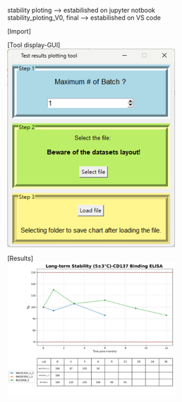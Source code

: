 stability ploting --> estabilished on jupyter notbook  
stability_ploting_V0, final --> estabilished on VS code  

[Import]  


[Tool display-GUI]  
<img src="https://github.com/alayah2626517/testing-data-plotting/blob/main/GUI.png" width="380"><br>

[Results]  
<img src="https://github.com/alayah2626517/testing-data-plotting/blob/main/Result_test.png" width="380"><br>
